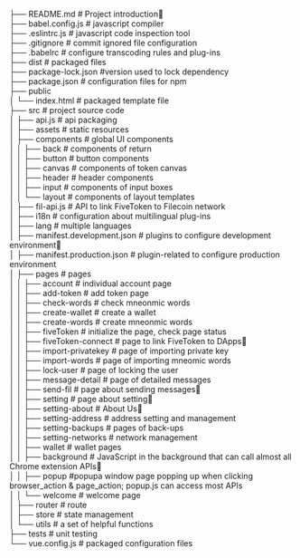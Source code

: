 ├── README.md  # Project introduction  
├── babel.config.js # javascript compiler    
├── .eslintrc.js # javascript code inspection tool   
├── .gitignore # commit ignored file configuration   
├── .babelrc # configure transcoding rules and plug-ins   
├── dist # packaged files    
├── package-lock.json  #version used to lock dependency     
├── package.json  # configuration files for npm    
├── public    
│   └── index.html # packaged template file    
├── src  # project source code    
│   ├── api.js  # api packaging    
│   ├── assets   # static resources    
│   ├── components  # global UI components    
│   │   ├── back # components of return    
│   │   ├── button  # button components    
│   │   ├── canvas  # components of token canvas    
│   │   ├── header  # header components     
│   │   ├── input  # components of input boxes    
│   │   └── layout # components of layout templates    
│   ├── fil-api.js # API to link FiveToken to Filecoin network     
│   ├── i18n  # configuration about multilingual plug-ins   
│   ├── lang  # multiple languages     
│   ├── manifest.development.json  # plugins to configure development environment    
│   ├── manifest.production.json  #  plugin-related to configure production environment     
│   ├── pages  # pages    
│   │   ├── account  # individual account page   
│   │   ├── add-token # add token page   
│   │   ├── check-words # check mneonmic words   
│   │   ├── create-wallet  # create a wallet   
│   │   ├── create-words # create mneonmic words    
│   │   ├── fiveToken # initialize the page, check page status   
│   │   ├── fiveToken-connect # page to link FiveToken to DApps    
│   │   ├── import-privatekey # page of importing private key    
│   │   ├── import-words  # page of importing mneomic words    
│   │   ├── lock-user # page of locking the user   
│   │   ├── message-detail # page of detailed messages    
│   │   ├── send-fil # page about sending messages    
│   │   ├── setting # page about setting    
│   │   ├── setting-about # About Us   
│   │   ├── setting-address # address setting and management     
│   │   ├── setting-backups # pages of back-ups     
│   │   ├── setting-networks # network management     
│   │   ├── wallet # wallet pages    
│   │   ├── background  # JavaScript in the background that can call almost all Chrome extension APIs    
│   │   ├── popup  #popupa window page popping up when clicking browser_action & page_action; popup.js can access most APIs     
│   │   └──  welcome # welcome page     
│   ├── router  # route     
│   ├── store  # state management      
│   └── utils  # a set of helpful functions     
├── tests  # unit testing    
└── vue.config.js  # packaged configuration files     
